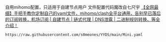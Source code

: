 自用mihomo配置，只适用于自建节点用户
文件配置代码魔改自七尺宇
[【全网最细】手把手教你定制自己的yaml文件，mihomo/clash全平台通用，告别早已落后的订阅转换，机场订阅 | 自建节点 | 链式代理 | DNS泄露 | 二进制规则转换、等全介绍！](https://youtu.be/eUqf3lOhFSw?si=9WS75vFZpIZE8RXp)

```
https://raw.githubusercontent.com/s0meones/YYDS/main/Mini.yaml
```
